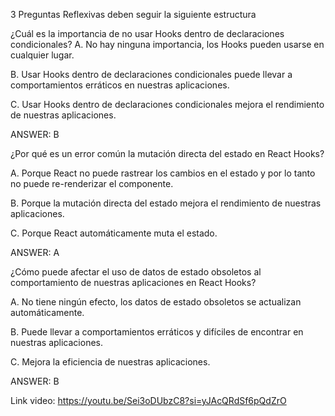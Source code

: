 3 Preguntas Reflexivas deben seguir la siguiente estructura

¿Cuál es la importancia de no usar Hooks dentro de declaraciones condicionales? 
A. No hay ninguna importancia, los Hooks pueden usarse en cualquier lugar. 

B. Usar Hooks dentro de declaraciones condicionales puede llevar a comportamientos erráticos en nuestras aplicaciones. 

C. Usar Hooks dentro de declaraciones condicionales mejora el rendimiento de nuestras aplicaciones. 

ANSWER: B

¿Por qué es un error común la mutación directa del estado en React Hooks? 

A. Porque React no puede rastrear los cambios en el estado y por lo tanto no puede re-renderizar el componente. 

B. Porque la mutación directa del estado mejora el rendimiento de nuestras aplicaciones. 

C. Porque React automáticamente muta el estado. 

ANSWER: A

¿Cómo puede afectar el uso de datos de estado obsoletos al comportamiento de nuestras aplicaciones en React Hooks? 

A. No tiene ningún efecto, los datos de estado obsoletos se actualizan automáticamente. 

B. Puede llevar a comportamientos erráticos y difíciles de encontrar en nuestras aplicaciones. 

C. Mejora la eficiencia de nuestras aplicaciones. 

ANSWER: B

Link video: https://youtu.be/Sei3oDUbzC8?si=yJAcQRdSf6pQdZrO